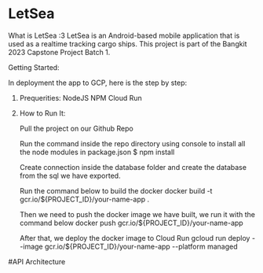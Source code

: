 # LetSea

What is LetSea :3
LetSea is an Android-based mobile application that is used as a realtime tracking cargo ships. This project is part of the Bangkit 2023 Capstone Project Batch 1.

Getting Started:

In deployment the app to GCP, here is the step by step:

1. Prequerities:
   NodeJS
   NPM
   Cloud Run

2. How to Run It:
   
   Pull the project on our Github Repo
   
   Run the command inside the repo directory using console to install all the node modules in package.json
   $ npm install

   Create connection inside the database folder and create the database from the sql we have exported.

   Run the command below to build the docker
   docker build -t gcr.io/${PROJECT_ID}/your-name-app .

   Then we need to push the docker image we have built, we run it with the command below
   docker push gcr.io/${PROJECT_ID}/your-name-app

   After that, we deploy the docker image to Cloud Run
   gcloud run deploy --image gcr.io/${PROJECT_ID}/your-name-app --platform managed

#API Architecture



